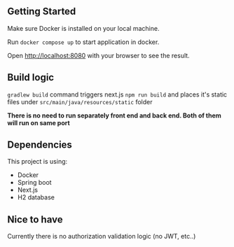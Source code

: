 ## Getting Started

Make sure Docker is installed on your local machine.

Run `docker compose up` to start application in docker.

Open [http://localhost:8080](http://localhost:8080) with your browser to see the result.

## Build logic

`gradlew build` command triggers next.js `npm run build`
and places it's static files under `src/main/java/resources/static` folder

<b>There is no need to run separately front end and back end. Both of them will run on same port</b>

## Dependencies

This project is using:

* Docker
* Spring boot
* Next.js
* H2 database


## Nice to have

Currently there is no authorization validation logic (no JWT, etc..)